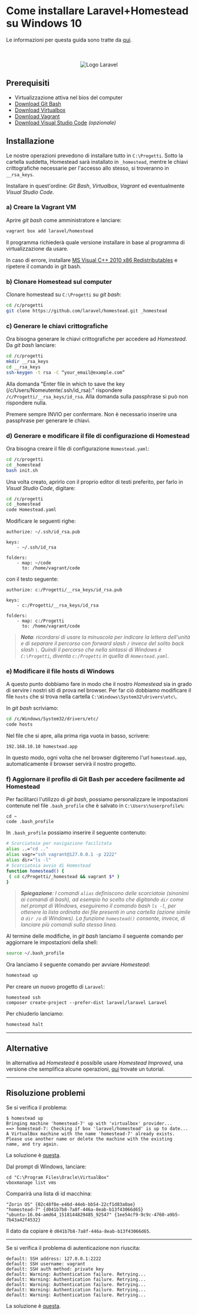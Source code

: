 # Come installare Laravel+Homestead su Windows 10

Le informazioni per questa guida sono tratte da [qui](https://medium.com/@eaimanshoshi/i-am-going-to-write-down-step-by-step-procedure-to-setup-homestead-for-laravel-5-2-17491a423aa).

<p align="center" style="margin-top: 50px">
    <img src="https://2.bp.blogspot.com/-OsR2fZEw8QE/WbySFz-4I_I/AAAAAAAAF2M/S_7Fp6-Jblk372DAKn11VisA6Hb2D4ZVgCLcBGAs/s320/laravel-logo.png" alt="Logo Laravel">
</p>

## Prerequisiti

* Virtualizzazione attiva nel bios del computer
* [Download Git Bash](https://git-scm.com/download/win)
* [Download Virtualbox](https://www.virtualbox.org/wiki/Downloads)
* [Download Vagrant](https://www.vagrantup.com/downloads.html)
* [Download Visual Studio Code](https://code.visualstudio.com) _(opzionale)_

## Installazione

Le nostre operazioni prevedono di installare tutto in `C:\Progetti`. Sotto la cartella suddetta, Homestead sarà installato in `_homestead`, mentre le chiavi crittografiche necessarie per l'accesso allo stesso, si troveranno in `__rsa_keys`. 

Installare in quest'ordine: _Git Bash_, _Virtualbox_, _Vagrant_ ed eventualmente _Visual Studio Code_.

### a) Creare la Vagrant VM

Aprire _git bash_ come amministratore e lanciare:

```bash
vagrant box add laravel/homestead
```

Il programma richiederà quale versione installare in base al programma di virtualizzazione da usare.

In caso di errore, installare [MS Visual C++ 2010 x86 Redistributables](https://www.microsoft.com/en-us/download/confirmation.aspx?id=5555) e ripetere il comando in git bash.

### b) Clonare Homestead sul computer

Clonare homestead su `C:\Progetti` su _git bash_:

```bash
cd /c/progetti
git clone https://github.com/laravel/homestead.git _homestead
```

### c) Generare le chiavi crittografiche

Ora bisogna generare le chiavi crittografiche per accedere ad _Homestead_. Da _git bash_ lanciare:
```bash
cd /c/progetti
mkdir __rsa_keys
cd __rsa_keys
ssh-keygen -t rsa -C “your_email@example.com”
```

Alla domanda "Enter file in which to save the key (/c/Users/Nomeutente/.ssh/id_rsa):" rispondere `/c/Progetti/__rsa_keys/id_rsa`.
Alla domanda sulla passphrase si può non rispondere nulla.

Premere sempre INVIO per confermare. Non è necessario inserire una passphrase per generare le chiavi.

### d) Generare e modificare il file di configurazione di Homestead

Ora bisogna creare il file di configurazione `Homestead.yaml`:

```bash
cd /c/progetti
cd _homestead
bash init.sh
```

Una volta creato, aprirlo con il proprio editor di testi preferito, per farlo in _Visual Studio Code_, digitare:

```bash
cd /c/progetti
cd _homestead
code Homestead.yaml
```

Modificare le seguenti righe:

```
authorize: ~/.ssh/id_rsa.pub

keys:
    - ~/.ssh/id_rsa

folders:
    - map: ~/code
      to: /home/vagrant/code
```

con il testo seguente:

```
authorize: c:/Progetti/__rsa_keys/id_rsa.pub

keys:
    - c:/Progetti/__rsa_keys/id_rsa

folders:
    - map: c:/Progetti
      to: /home/vagrant/code
```

>_**Nota**: ricordarsi di usare la minuscola per indicare la lettera dell'unità e di separare il percorso con forward slash `/` invece del solito back slash `\`. Quindi il percorso che nella sintassi di Windows è `C:\Progetti`, diventa `c:/Progetti` in quella di `Homestead.yaml`._

### e) Modificare il file hosts di Windows

A questo punto dobbiamo fare in modo che il nostro _Homestead_ sia in grado di servire i nostri siti di prova nel browser. Per far ciò dobbiamo modificare il file `hosts` che si trova nella cartella `C:\Windows\System32\drivers\etc\`.

In _git bash_ scriviamo:

```bash
cd /c/Windows/System32/drivers/etc/
code hosts
```

Nel file che si apre, alla prima riga vuota in basso, scrivere:

```
192.168.10.10 homestead.app
```

In questo modo, ogni volta che nel browser digiteremo l'url `homestead.app`, automaticamente il browser servirà il nostro progetto.

### f) Aggiornare il profilo di Git Bash per accedere facilmente ad Homestead

Per facilitarci l'utilizzo di _git bash_, possiamo personalizzare le impostazioni contenute nel file `.bash_profile` che è salvato in `C:\Users\%userprofile%`:

```
cd ~
code .bash_profile
```

In `.bash_profile` possiamo inserire il seguente contenuto:

```bash
# Scorciatoie per navigazione facilitata
alias ..="cd .."
alias vagr="ssh vagrant@127.0.0.1 -p 2222"
alias dir="ls -l"
# Scorciatoia avvio di Homestead
function homestead() {
 ( cd c/Progetti/_homestead && vagrant $* )
}
```

> _**Spiegazione**: I comandi `alias` definiscono delle scorciatoie (sinonimi ai comandi di bash), ad esempio ho scelto che digitando `dir` come nel prompt di Windows, eseguiremo il comando bash `ls -l`, per ottenere la lista ordinata dei file presenti in una cartella (azione simile a `dir /o` di Windows). La funzione `homestead()` consente, invece, di lanciare più comandi sulla stessa linea._

Al termine delle modifiche, in _git bash_ lanciamo il seguente comando per aggiornare le impostazioni della shell:

```bash
source ~/.bash_profile
```

Ora lanciamo il seguente comando per avviare _Homestead_:
```bash
homestead up
```

Per creare un nuovo progetto di ```Laravel```:
```
homestead ssh
composer create-project --prefer-dist laravel/laravel Laravel
```

Per chiuderlo lanciamo:
```bash
homestead halt
```

_ _ _
## Alternative

In alternativa ad _Homestead_ è possibile usare _Homestead Improved_, una versione che semplifica alcune operazioni, [qui](https://www.sitepoint.com/quick-tip-get-homestead-vagrant-vm-running/) trovate un tutorial.

---

## Risoluzione problemi

Se si verifica il problema:

```
$ homestead up
Bringing machine 'homestead-7' up with 'virtualbox' provider...
==> homestead-7: Checking if box 'laravel/homestead' is up to date...
A VirtualBox machine with the name 'homestead-7' already exists.
Please use another name or delete the machine with the existing
name, and try again.
```

La soluzione è [questa](https://stackoverflow.com/a/30910282).

Dal prompt di Windows, lanciare:
```
cd "C:\Program Files\Oracle\VirtualBox"
vboxmanage list vms
```

Comparirà una lista di id macchina:

```
"Zorin OS" {02c48f8e-e46d-44eb-bb54-22cf1d83a0ae}
"homestead-7" {d041b7b8-7a8f-446a-8eab-b13f43066d65}
"ubuntu-16.04-amd64_1518144829485_92547" {1ee54cf9-9c9c-4760-a9b5-7b43a42f4532}
```

Il dato da copiare è `d041b7b8-7a8f-446a-8eab-b13f43066d65`.

---

Se si verifica il problema di autenticazione non riuscita:

```
default: SSH address: 127.0.0.1:2222
default: SSH username: vagrant
default: SSH auth method: private key
default: Warning: Authentication failure. Retrying...     
default: Warning: Authentication failure. Retrying...
default: Warning: Authentication failure. Retrying...
default: Warning: Authentication failure. Retrying...
default: Warning: Authentication failure. Retrying...
```

La soluzione è [questa](https://stackoverflow.com/a/39590210).
